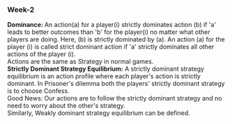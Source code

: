 ### Week-2

<b>Dominance: </b>
An action(a) for a player(i) strictly dominates action (b) if 'a' leads to better outcomes than 'b' for the player(i) no matter what other players are doing. Here, (b) is strictly dominated by (a). An action (a) for the player (i) is called strict dominant action if 'a' strictly dominates all other actions of the player (i). <br>
Actions are the same as Strategy in normal games. <br>
<b>Strictly Dominant Strategy Equilibrium:</b>
A strictly dominant strategy equilibrium is an action profile where each player's action is strictly dominant. In Prisoner's dilemma both the players' strictly dominant strategy is to choose Confess.
<br>
Good News: Our actions are to follow the strictly dominant strategy and no need to worry about the other's strategy.<br>
Similarly, Weakly dominant strategy equilibrium can be defined.
